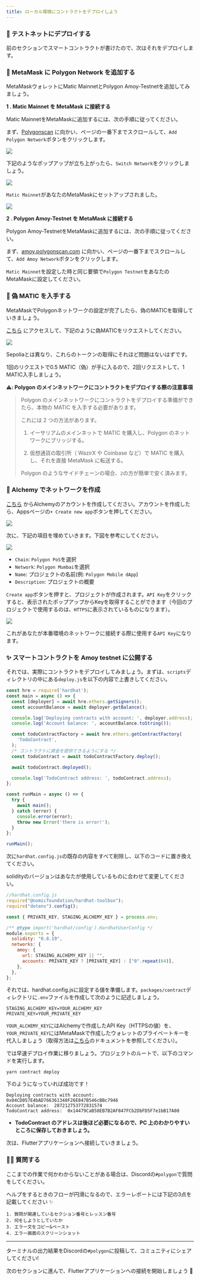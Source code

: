 ```yaml
---
title: ローカル環境にコントラクトをデプロイしよう
---
```

### 🐣 テストネットにデプロイする

前のセクションでスマートコントラクトが書けたので、次はそれをデプロイします。

### 🦊 MetaMask に Polygon Network を追加する

MetaMaskウォレットにMatic MainnetとPolygon Amoy-Testnetを追加してみましょう。

**1 \. Matic Mainnet を MetaMask に接続する**

Matic MainnetをMetaMaskに追加するには、次の手順に従ってください。

まず、[Polygonscan](https://polygonscan.com/) に向かい、ページの一番下までスクロールして、`Add Polygon Network`ボタンをクリックします。

![](/images/Polygon-Mobile-dApp/section-3/3_1_1.png)

下記のようなポップアップが立ち上がったら、`Switch Network`をクリックしましょう。

![](/images/Polygon-Mobile-dApp/section-3/3_1_2.png)

`Matic Mainnet`があなたのMetaMaskにセットアップされました。

![](/images/Polygon-Mobile-dApp/section-3/3_1_3.png)

**2 \. Polygon Amoy-Testnet を MetaMask に接続する**

Polygon Amoy-TestnetをMetaMaskに追加するには、次の手順に従ってください。

まず、[amoy.polygonscan.com](https://amoy.polygonscan.com/) に向かい、ページの一番下までスクロールして、`Add Amoy Network`ボタンをクリックします。

`Matic Mainnet`を設定した時と同じ要領で`Polygon Testnet`をあなたのMetaMaskに設定してください。

### 🚰 偽 MATIC を入手する

MetaMaskでPolygonネットワークの設定が完了したら、偽のMATICを取得していきましょう。

[こちら](https://faucet.polygon.technology/) にアクセスして、下記のように偽MATICをリクエストしてください。

![](/images/Polygon-Mobile-dApp/section-3/3_1_4.png)

Sepoliaとは異なり、これらのトークンの取得にそれほど問題はないはずです。

1回のリクエストで0.5 MATIC（偽）が手に入るので、2回リクエストして、1 MATIC入手しましょう。

**⚠️: Polygon のメインネットワークにコントラクトをデプロイする際の注意事項**

> Polygon のメインネットワークにコントラクトをデプロイする準備ができたら、本物の MATIC を入手する必要があります。
>
> これには 2 つの方法があります。
>
> 1. イーサリアムのメインネットで MATIC を購入し、Polygon のネットワークにブリッジする。
>
> 2. 仮想通貨の取引所（ WazirX や Coinbase など）で MATIC を購入し、それを直接 MetaMask に転送する。
>
> Polygon のようなサイドチェーンの場合、`2`の方が簡単で安く済みます。

### 💎 Alchemy でネットワークを作成

[こちら](https://www.alchemy.com/) からAlchemyのアカウントを作成してください。アカウントを作成したら、Appsページの`+ Create new app`ボタンを押してください。

![](/images/Polygon-Mobile-dApp/section-1/1_3_1.png)

次に、下記の項目を埋めていきます。下図を参考にしてください。

![](/images/Polygon-Mobile-dApp/section-1/1_3_2.png)

- `Chain`: `Polygon PoS`を選択
- `Network`: `Polygon Mumbai`を選択
- `Name`: プロジェクトの名前(例: `Polygon Mobile dApp`)
- `Description`: プロジェクトの概要

`Create app`ボタンを押すと、プロジェクトが作成されます。`API Key`をクリックすると、表示されたポップアップからKeyを取得することができます（今回のプロジェクトで使用するのは、`HTTPS`に表示されているものになります）。

![](/images/Polygon-Mobile-dApp/section-1/1_3_3.png)

これがあなたが本番環境のネットワークに接続する際に使用する`API Key`になります。

### ✨ スマートコントラクトを Amoy testnet に公開する

それでは、実際にコントラクトをデプロイしてみましょう。まずは、`scripts`ディレクトリの中にある`deploy.js`を以下の内容で上書きしてください。

```js
const hre = require('hardhat');
const main = async () => {
  const [deployer] = await hre.ethers.getSigners();
  const accountBalance = await deployer.getBalance();

  console.log('Deploying contracts with account: ', deployer.address);
  console.log('Account balance: ', accountBalance.toString());

  const todoContractFactory = await hre.ethers.getContractFactory(
    'TodoContract',
  );
  /* コントラクトに資金を提供できるようにする */
  const todoContract = await todoContractFactory.deploy();

  await todoContract.deployed();

  console.log('TodoContract address: ', todoContract.address);
};

const runMain = async () => {
  try {
    await main();
  } catch (error) {
    console.error(error);
    throw new Error('there is error!');
  }
};

runMain();
```

次に`hardhat.config.js`の既存の内容をすべて削除し、以下のコードに置き換えてください。

solidityのバージョンはあなたが使用しているものに合わせて変更してください。

```js
//hardhat.config.js
require("@nomicfoundation/hardhat-toolbox");
require("dotenv").config();

const { PRIVATE_KEY, STAGING_ALCHEMY_KEY } = process.env;

/** @type import('hardhat/config').HardhatUserConfig */
module.exports = {
  solidity: "0.8.19",
  networks: {
    amoy: {
      url: STAGING_ALCHEMY_KEY || "",
      accounts: PRIVATE_KEY ? [PRIVATE_KEY] : ["0".repeat(64)],
    },
  },
};
```

それでは、hardhat.config.jsに設定する値を準備します。`packages/contract`ディレクトリに`.env`ファイルを作成して次のように記述しましょう。

```
STAGING_ALCHEMY_KEY=YOUR_ALCHEMY_KEY
PRIVATE_KEY=YOUR_PRIVATE_KEY
```

`YOUR_ALCHEMY_KEY`にはAlchemyで作成したAPI Key（HTTPSの値）を、`YOUR_PRIVATE_KEY`にはMetaMaskで作成したウォレットのプライベートキーを代入しましょう（取得方法は[こちら](https://support.metamask.io/hc/en-us/articles/360015289632-How-to-export-an-account-s-private-key)のドキュメントを参照してください）。

では早速デプロイ作業に移りましょう。プロジェクトのルートで、以下のコマンドを実行します。

```
yarn contract deploy
```

下のようになっていれば成功です！

```
Deploying contracts with account:  0x04CD057E4bAD766361348F26E847B546cBBc7946
Account balance:  287212753772831574
TodoContract address:  0x14479CaB58EB7B2AF847FCb2DbFD5F7e1bB17A08
```

- **TodoContract のアドレスは後ほど必要になるので、PC 上のわかりやすいところに保存しておきましょう。**

次は、Flutterアプリケーションへ接続していきましょう。

### 🙋‍♂️ 質問する

ここまでの作業で何かわからないことがある場合は、Discordの`#polygon`で質問をしてください。

ヘルプをするときのフローが円滑になるので、エラーレポートには下記の3点を記載してください ✨

```
1. 質問が関連しているセクション番号とレッスン番号
2. 何をしようとしていたか
3. エラー文をコピー&ペースト
4. エラー画面のスクリーンショット
```

---

ターミナルの出力結果をDiscordの`#polygon`に投稿して、コミュニティにシェアしてください!

次のセクションに進んで、Flutterアプリケーションへの接続を開始しましょう 🎉

